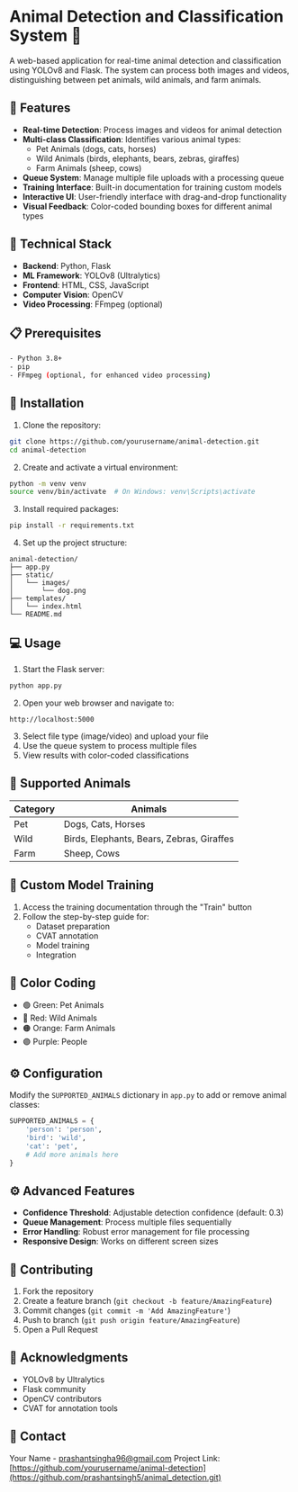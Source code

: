 # Animal Detection and Classification System 🐾

A web-based application for real-time animal detection and classification using YOLOv8 and Flask. The system can process both images and videos, distinguishing between pet animals, wild animals, and farm animals.

## 🌟 Features

- **Real-time Detection**: Process images and videos for animal detection
- **Multi-class Classification**: Identifies various animal types:
  - Pet Animals (dogs, cats, horses)
  - Wild Animals (birds, elephants, bears, zebras, giraffes)
  - Farm Animals (sheep, cows)
- **Queue System**: Manage multiple file uploads with a processing queue
- **Training Interface**: Built-in documentation for training custom models
- **Interactive UI**: User-friendly interface with drag-and-drop functionality
- **Visual Feedback**: Color-coded bounding boxes for different animal types

## 🔧 Technical Stack

- **Backend**: Python, Flask
- **ML Framework**: YOLOv8 (Ultralytics)
- **Frontend**: HTML, CSS, JavaScript
- **Computer Vision**: OpenCV
- **Video Processing**: FFmpeg (optional)

## 📋 Prerequisites

```bash
- Python 3.8+
- pip
- FFmpeg (optional, for enhanced video processing)
```

## 🚀 Installation

1. Clone the repository:
```bash
git clone https://github.com/yourusername/animal-detection.git
cd animal-detection
```

2. Create and activate a virtual environment:
```bash
python -m venv venv
source venv/bin/activate  # On Windows: venv\Scripts\activate
```

3. Install required packages:
```bash
pip install -r requirements.txt
```

4. Set up the project structure:
```
animal-detection/
├── app.py
├── static/
│   └── images/
│       └── dog.png
├── templates/
│   └── index.html
└── README.md
```

## 💻 Usage

1. Start the Flask server:
```bash
python app.py
```

2. Open your web browser and navigate to:
```
http://localhost:5000
```

3. Select file type (image/video) and upload your file
4. Use the queue system to process multiple files
5. View results with color-coded classifications

## 🎯 Supported Animals

| Category | Animals |
|----------|---------|
| Pet | Dogs, Cats, Horses |
| Wild | Birds, Elephants, Bears, Zebras, Giraffes |
| Farm | Sheep, Cows |

## 🔄 Custom Model Training

1. Access the training documentation through the "Train" button
2. Follow the step-by-step guide for:
   - Dataset preparation
   - CVAT annotation
   - Model training
   - Integration

## 🎨 Color Coding

- 🟢 Green: Pet Animals
- 🔴 Red: Wild Animals
- 🟠 Orange: Farm Animals
- 🟣 Purple: People

## ⚙️ Configuration

Modify the `SUPPORTED_ANIMALS` dictionary in `app.py` to add or remove animal classes:

```python
SUPPORTED_ANIMALS = {
    'person': 'person',
    'bird': 'wild',
    'cat': 'pet',
    # Add more animals here
}
```

## ⚙️ Advanced Features

- **Confidence Threshold**: Adjustable detection confidence (default: 0.3)
- **Queue Management**: Process multiple files sequentially
- **Error Handling**: Robust error management for file processing
- **Responsive Design**: Works on different screen sizes

## 🤝 Contributing

1. Fork the repository
2. Create a feature branch (`git checkout -b feature/AmazingFeature`)
3. Commit changes (`git commit -m 'Add AmazingFeature'`)
4. Push to branch (`git push origin feature/AmazingFeature`)
5. Open a Pull Request

## 🙏 Acknowledgments

- YOLOv8 by Ultralytics
- Flask community
- OpenCV contributors
- CVAT for annotation tools

## 📧 Contact

Your Name - [prashantsingha96@gmail.com](mailto:prashantsingha96@gmail.com)
Project Link: [https://github.com/yourusername/animal-detection](https://github.com/prashantsingh5/animal_detection.git)
